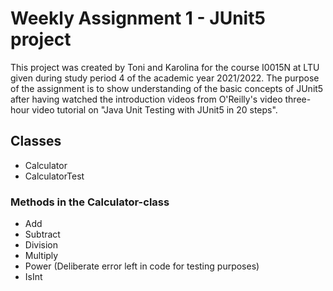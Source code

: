 # Weekly Assignment 1 - JUnit5 project

This project was created by Toni and Karolina for the course I0015N at LTU given
during study period 4 of the academic year 2021/2022. The purpose of the
assignment is to show understanding of the basic concepts of JUnit5 after having
watched the introduction videos from O'Reilly's video three-hour video tutorial
on "Java Unit Testing with JUnit5 in 20 steps".


## Classes

- Calculator
- CalculatorTest

### Methods in the Calculator-class

- Add
- Subtract
- Division
- Multiply
- Power (Deliberate error left in code for testing purposes)
- IsInt
